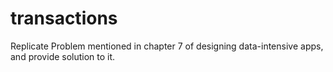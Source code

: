 # transactions
Replicate Problem mentioned in chapter 7 of designing data-intensive apps, and provide solution to it.
